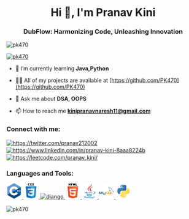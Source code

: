 <h1 align="center">Hi 👋, I'm Pranav Kini</h1>
<h3 align="center">DubFlow: Harmonizing Code, Unleashing Innovation</h3>

<p align="left"> <img src="https://komarev.com/ghpvc/?username=pk470&label=Profile%20views&color=0e75b6&style=flat" alt="pk470" /> </p>

<p align="left"> <a href="https://github.com/ryo-ma/github-profile-trophy"><img src="https://github-profile-trophy.vercel.app/?username=pk470" alt="pk470" /></a> </p>

- 🌱 I’m currently learning **Java,Python**

- 👨‍💻 All of my projects are available at [https://github.com/PK470](https://github.com/PK470)

- 💬 Ask me about **DSA, OOPS**

- 📫 How to reach me **kinipranavnaresh11@gmail.com**

<h3 align="left">Connect with me:</h3>
<p align="left">
<a href="https://twitter.com/https://twitter.com/pranav212002" target="blank"><img align="center" src="https://raw.githubusercontent.com/rahuldkjain/github-profile-readme-generator/master/src/images/icons/Social/twitter.svg" alt="https://twitter.com/pranav212002" height="30" width="40" /></a>
<a href="https://linkedin.com/in/https://www.linkedin.com/in/pranav-kini-8aaa8224b" target="blank"><img align="center" src="https://raw.githubusercontent.com/rahuldkjain/github-profile-readme-generator/master/src/images/icons/Social/linked-in-alt.svg" alt="https://www.linkedin.com/in/pranav-kini-8aaa8224b" height="30" width="40" /></a>
<a href="https://www.leetcode.com/https://leetcode.com/pranav_kini/" target="blank"><img align="center" src="https://raw.githubusercontent.com/rahuldkjain/github-profile-readme-generator/master/src/images/icons/Social/leet-code.svg" alt="https://leetcode.com/pranav_kini/" height="30" width="40" /></a>
</p>

<h3 align="left">Languages and Tools:</h3>
<p align="left"> <a href="https://www.w3schools.com/cpp/" target="_blank" rel="noreferrer"> <img src="https://raw.githubusercontent.com/devicons/devicon/master/icons/cplusplus/cplusplus-original.svg" alt="cplusplus" width="40" height="40"/> </a> <a href="https://www.w3schools.com/css/" target="_blank" rel="noreferrer"> <img src="https://raw.githubusercontent.com/devicons/devicon/master/icons/css3/css3-original-wordmark.svg" alt="css3" width="40" height="40"/> </a> <a href="https://www.djangoproject.com/" target="_blank" rel="noreferrer"> <img src="https://cdn.worldvectorlogo.com/logos/django.svg" alt="django" width="40" height="40"/> </a> <a href="https://www.w3.org/html/" target="_blank" rel="noreferrer"> <img src="https://raw.githubusercontent.com/devicons/devicon/master/icons/html5/html5-original-wordmark.svg" alt="html5" width="40" height="40"/> </a> <a href="https://www.java.com" target="_blank" rel="noreferrer"> <img src="https://raw.githubusercontent.com/devicons/devicon/master/icons/java/java-original.svg" alt="java" width="40" height="40"/> </a> <a href="https://www.mysql.com/" target="_blank" rel="noreferrer"> <img src="https://raw.githubusercontent.com/devicons/devicon/master/icons/mysql/mysql-original-wordmark.svg" alt="mysql" width="40" height="40"/> </a> <a href="https://www.python.org" target="_blank" rel="noreferrer"> <img src="https://raw.githubusercontent.com/devicons/devicon/master/icons/python/python-original.svg" alt="python" width="40" height="40"/> </a> </p>

<p><img align="center" src="https://github-readme-stats.vercel.app/api/top-langs?username=pk470&show_icons=true&locale=en&layout=compact" alt="pk470" /></p>
